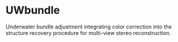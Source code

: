 # UWbundle
Underwater bundle adjustment integrating color correction into the structure recovery procedure for multi-view stereo reconstruction.
